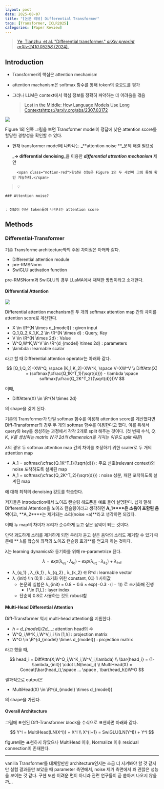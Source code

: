```yaml
---
layout: post
date: 2025-08-07
title: "[논문 리뷰] Differential Transformer"
tags: [Transformer, ICLR2025]
categories: [Paper Review]
---
```


> [Ye, Tianzhu, et al. "Differential transformer." ](https://arxiv.org/abs/2410.05258)[_arXiv preprint arXiv:2410.05258_](https://arxiv.org/abs/2410.05258)[ (2024).](https://arxiv.org/abs/2410.05258)



## Introduction

- Transformer의 핵심은 attention mechanism
- attention machanism은 softmax 함수를 통해 token의 중요도를 평가
- 그러나 LLM은 context에서 핵심 정보를 정확히 파악하는 데 어려움을 겪음

	> [Lost in the Middle: How Language Models Use Long Contextshttps://arxiv.org/abs/2307.03172](https://arxiv.org/abs/2307.03172)


![](https://prod-files-secure.s3.us-west-2.amazonaws.com/542b861c-36a8-4051-84e5-8804b6728dba/9083ea56-691a-4752-ae26-47f403431ac8/image.png?X-Amz-Algorithm=AWS4-HMAC-SHA256&X-Amz-Content-Sha256=UNSIGNED-PAYLOAD&X-Amz-Credential=ASIAZI2LB466Y4G5QR6J%2F20250812%2Fus-west-2%2Fs3%2Faws4_request&X-Amz-Date=20250812T170940Z&X-Amz-Expires=3600&X-Amz-Security-Token=IQoJb3JpZ2luX2VjENH%2F%2F%2F%2F%2F%2F%2F%2F%2F%2FwEaCXVzLXdlc3QtMiJIMEYCIQDnXDFgZjTiEUgWofOmhdCuYW7drhPwU3sIDlg5yeopTQIhAIMHn03cz5Pz%2FDRCV4DpGOSdb7tIPJrw5e%2BC0jyDYeuJKv8DCBoQABoMNjM3NDIzMTgzODA1Igzt7%2FR%2F7VwYg255zkAq3ANoLAgWVb5ypYelKDyxkBQ9VGGnOPryIZGZfQyMyITLoqnDkppLms5hknFwja%2FTnk32i6UJnaL0JDmNDdORgW0tZBnR6cbMS6Uawxb0IXOYGwlcyoTyrpi1wHpz%2BDg2qFIQmL2oQSubijQmspUS1lVt11rCNuSMbG17%2FNugMK5AC6fmnTUkA8ZqzYdyrjifkWZ2kBeIJu7HaOuOSZw1ybv%2BfaAMBnUa3VwDx7fXVx7cwRfg4SdDM2xF5Rj%2B%2Bm%2BafIHTsihUPk9XIIgOtH4GP6qFVH6WIKBb20AfuMUySmtx%2FXCZXXImFdplEs5VcAbY2nt8Jnwiebl1J6QwvI3o7r3tH%2FqdlI0hZIA6v4W9PUcM0Ze7K6xAt%2FxSjIW%2BgOLyMgScnikK9qPQE2vjEP7O%2FlIlPE71ew%2FydjOkTLqqMGTONodIxHCc7M2T3SOJ%2BaZvSukn1dD9kM8WQZuQMnbW9XlcNckm6bATesdkOqghLpYkUMT76FIHEvGhakMji1Lq6RN70uQbsbjH9RggFaWQkre9A1ubPlbxUxKe3k3a2BNEuVKqVCNIWtW5HccqZjWkizB3kgb6CJCjtcuQH9P%2BseUhCf%2FFjkHSsm7YdWnM2A65aYOR%2FNTsqg1%2BSv3k9TDH1O3EBjqkAbOnpaxTC1rJu9fPhO4JTzuPjqpbCvMq64EsBPiCS0qQK%2FMar6lyuUCjHKth4yJW0%2BwkTqvIenhlMONRJ4RTs1q0yib6BCpvncJAUzem9dZxitF%2B%2FZkdt8zCgiwXy4kcB8eEKg1jdlA3dzPEi%2BmCbfJ7R1f91sQxyPfVTfc8iGpG2hK8KMEqn80SbCQLkVrId%2BJusKQkXfCKf5XXfgBbcRWVSZ3D&X-Amz-Signature=db844deaa2f6e4a83ab2fcbd15a4d4c0717859bffcae357891cde7e2ea7582f2&X-Amz-SignedHeaders=host&x-amz-checksum-mode=ENABLED&x-id=GetObject)


Figure 1의 왼쪽 그림을 보면 Transformer model이 정답에 낮은 attention score를 할당한 경향성을 확인할 수 있다.

- 현재 transformer model에 나타나는 _**attention noise **_문제 해결 필요성

	_**→ differential denoising**_을 이용한 _**differential attention mechanism**_ 제안


		<span class="notion-red">향상된 성능은 Figure 1의 두 세번째 그림 통해 확인 가능하다.</span>


> 💡 


	### Attention noise?


	: 정답이 아닌 token들에 나타나는 attention score



## Methods



### Differential-Transformer


기존 Transforme architecture와의 주된 차이점은 아래와 같다.

- Differential attention module
- pre-RMSNorm
- SwiGLU activation function

pre-RMSNorm과 SwiGLU의 경우 LLaMA에서 채택한 방법이라고 소개한다.



#### Differential Attention


![](https://prod-files-secure.s3.us-west-2.amazonaws.com/542b861c-36a8-4051-84e5-8804b6728dba/116d70b2-1963-4810-9167-f4c7d8a06e8f/image.png?X-Amz-Algorithm=AWS4-HMAC-SHA256&X-Amz-Content-Sha256=UNSIGNED-PAYLOAD&X-Amz-Credential=ASIAZI2LB466Y4G5QR6J%2F20250812%2Fus-west-2%2Fs3%2Faws4_request&X-Amz-Date=20250812T170940Z&X-Amz-Expires=3600&X-Amz-Security-Token=IQoJb3JpZ2luX2VjENH%2F%2F%2F%2F%2F%2F%2F%2F%2F%2FwEaCXVzLXdlc3QtMiJIMEYCIQDnXDFgZjTiEUgWofOmhdCuYW7drhPwU3sIDlg5yeopTQIhAIMHn03cz5Pz%2FDRCV4DpGOSdb7tIPJrw5e%2BC0jyDYeuJKv8DCBoQABoMNjM3NDIzMTgzODA1Igzt7%2FR%2F7VwYg255zkAq3ANoLAgWVb5ypYelKDyxkBQ9VGGnOPryIZGZfQyMyITLoqnDkppLms5hknFwja%2FTnk32i6UJnaL0JDmNDdORgW0tZBnR6cbMS6Uawxb0IXOYGwlcyoTyrpi1wHpz%2BDg2qFIQmL2oQSubijQmspUS1lVt11rCNuSMbG17%2FNugMK5AC6fmnTUkA8ZqzYdyrjifkWZ2kBeIJu7HaOuOSZw1ybv%2BfaAMBnUa3VwDx7fXVx7cwRfg4SdDM2xF5Rj%2B%2Bm%2BafIHTsihUPk9XIIgOtH4GP6qFVH6WIKBb20AfuMUySmtx%2FXCZXXImFdplEs5VcAbY2nt8Jnwiebl1J6QwvI3o7r3tH%2FqdlI0hZIA6v4W9PUcM0Ze7K6xAt%2FxSjIW%2BgOLyMgScnikK9qPQE2vjEP7O%2FlIlPE71ew%2FydjOkTLqqMGTONodIxHCc7M2T3SOJ%2BaZvSukn1dD9kM8WQZuQMnbW9XlcNckm6bATesdkOqghLpYkUMT76FIHEvGhakMji1Lq6RN70uQbsbjH9RggFaWQkre9A1ubPlbxUxKe3k3a2BNEuVKqVCNIWtW5HccqZjWkizB3kgb6CJCjtcuQH9P%2BseUhCf%2FFjkHSsm7YdWnM2A65aYOR%2FNTsqg1%2BSv3k9TDH1O3EBjqkAbOnpaxTC1rJu9fPhO4JTzuPjqpbCvMq64EsBPiCS0qQK%2FMar6lyuUCjHKth4yJW0%2BwkTqvIenhlMONRJ4RTs1q0yib6BCpvncJAUzem9dZxitF%2B%2FZkdt8zCgiwXy4kcB8eEKg1jdlA3dzPEi%2BmCbfJ7R1f91sQxyPfVTfc8iGpG2hK8KMEqn80SbCQLkVrId%2BJusKQkXfCKf5XXfgBbcRWVSZ3D&X-Amz-Signature=5ee057caa11841b653ded92fd7590800ce947b66e2dd4a51de122d41653002a9&X-Amz-SignedHeaders=host&x-amz-checksum-mode=ENABLED&x-id=GetObject)


Differential attention mechanism은 두 개의 softmax attention map 간의 차이를 attention score로 계산한다.

- X \in \R^{N \times d\_{model}} : given input
- Q\_1,Q\_2,K\_1,K\_2 \in \R^{N \times d} : Query, Key
- V \in \R^{N \times 2d} : Value
- W^Q,W^K,W^V \in \R^{d\_{model} \times 2d} : parameters
- \lambda : learnable scalar

라고 할 때 Differential attention operator는 아래와 같다.


$$
[Q_1;Q_2]=XW^Q, \space [K_1;K_2]=XW^K, \space V=XW^V \\
DiffAttn(X) = (softmax(\cfrac{Q_1K^T_1}{\sqrt{d}}) - \lambda \space softmax(\cfrac{Q_2K^T_2}{\sqrt{d}}))V
$$


이때,

- DiffAtten(X) \in \R^{N \times 2d}

의 shape을 갖게 된다.


기존의 Transformer가 단일 softmax 함수를 이용해 attention score를 계산했다면 Diff-Transformer의 경우 두 개의 softmax 함수를 이용한다고 했다. 이를 위해서 query와 key를 생성하는 과정에서 각각 2개로 split 해주는 것이다. <span class="notion-red">(첫 번째 수식, </span><span class="notion-red">_Q, K, V를 생성하는 matrix W가 2d의 dismension을 가지는 이유도 split 때문_</span><span class="notion-red">)</span>


 λ의 경우 두 softmax attention map 간의 차이를 조정하기 위한 scaler로 두 개의 attention map

- A\_1 = softmax(\cfrac{Q\_1K^T\_1}{\sqrt{d}}) : 주요 신호(relevant context)와 noise 포착하도록 설계된 map
- A\_1 = softmax(\cfrac{Q\_2K^T\_2}{\sqrt{d}}) : noise 성분, 패턴 포착하도록 설계된 map 

에 대해 최적의 denoising 강도를 학습한다.


저자들은 introduction에서 노이즈 캔슬링 헤드폰을 예로 들어 설명한다. 쉽게 말해 Differential Attention을 노이즈 캔슬링이라고 생각하면 **A\_1****은 소음이 포함된 음악**이고, **A\_2****는 제거되는 소리(noise +a)**라고 생각하면 되겠다. 


이때 두 map의 차이가 우리가 순수하게 듣고 싶은 음악이 되는 것이다. 


만약 과도하게 소리를 제거하게 되면 우리가 듣고 싶은 음악의 소리도 제거할 수 있기 때문에 ** λ를 학습해 최적의 노이즈 캔슬링 효과**를 얻고자 하는 것이다.


λ는 learning dynamics와 동기화를 위해 re-parametrize 된다.


$$
\lambda = exp(\lambda_{q_1} \cdot \lambda_{k_1}) - exp(\lambda_{q_2} \cdot \lambda_{k_2}) + \lambda_{init}
$$

- λ\_{q\_1} , λ\_{k\_1} , λ\_{q\_2} , λ\_{k\_2} ∈ R^d : learnable vector
- λ\_{init} \in (0,1) : 초기화 위한 constant, 0과 1 사이값
	- 논문의 실험은 λ\_{init} = 0.8 − 0.6 × exp(−0.3 · (l − 1)) 로 초기화해 진행
		- l \in [1,L] : layer index
	- 단순히 0.8로 사용하는 것도 robust함


#### **Multi-Head Differential Attention**


Diff-Transformer 역시 multi-head attention을 지원한다.

- _h = d\_{model}/2d__ _: attention head의 수
- W^Q\_i,W^K\_i,W^V\_i,i \in [1,h] : projection matrix
- W^O \in \R^{d\_{model} \times d\_{model}} : projection matrix

라고 했을 때,


$$
head_i = DiffAttn(X;W^Q_i,W^K_i,W^V_i,\lambda) \\
\bar{head_i} = (1-\lambda_{init}) \cdot LN(head_i) \\
MultiHead(X) = Concat(\bar{head_i},\space ... \space , \bar{head_h})W^O
$$


결과적으로 output은

- MultiHead(X) \in \R^{d\_{model} \times d\_{model}}

의 shape을 가진다.



#### Overall Architecture


그림에 표현된 Diff-Transformer block을 수식으로 표현하면 아래와 같다.


$$
Y^l = MultiHead(LN(X^l)) + X^l \\
X^{l+1} = SwiGLU(LN(Y^l)) + Y^l
$$


figure에는 표현하지 않았으나 MultiHead 이후, Normalize 이후 residual connection이 존재한다.


---


vanilla Transformer를 대체할만한 architecture인지는 조금 더 지켜봐야 할 것 같지만 실험 결과들만 보았을 때 parameter 측면에서, noise 제거 측면에서 꽤 괜찮은 성능을 보이는 것 같다. 구현 또한 어려운 편이 아니라 관련 연구들이 곧 쏟아져 나오지 않을까,,,

